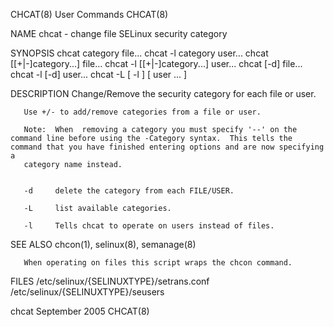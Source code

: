 CHCAT(8)                                                                                        User Commands                                                                                        CHCAT(8)



NAME
       chcat - change file SELinux security category

SYNOPSIS
       chcat category file...
       chcat -l category user...
       chcat [[+|-]category...]  file...
       chcat -l [[+|-]category...]  user...
       chcat [-d] file...
       chcat -l [-d] user...
       chcat -L [ -l ] [ user ... ]

DESCRIPTION
       Change/Remove the security category for each file or user.

       Use +/- to add/remove categories from a file or user.

       Note:  When  removing a category you must specify '--' on the command line before using the -Category syntax.  This tells the command that you have finished entering options and are now specifying a
       category name instead.


       -d     delete the category from each FILE/USER.

       -L     list available categories.

       -l     Tells chcat to operate on users instead of files.

SEE ALSO
       chcon(1), selinux(8), semanage(8)

       When operating on files this script wraps the chcon command.

FILES
       /etc/selinux/{SELINUXTYPE}/setrans.conf
       /etc/selinux/{SELINUXTYPE}/seusers




chcat                                                                                           September 2005                                                                                       CHCAT(8)
